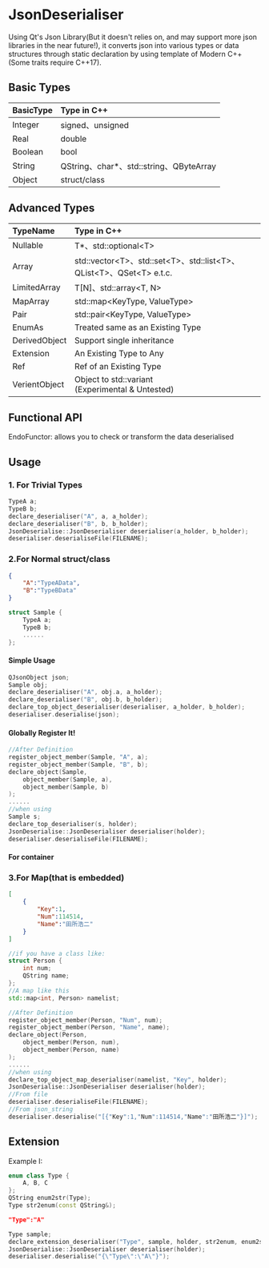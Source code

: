# JsonDeserialiser

Using Qt's Json Library(But it doesn't relies on, and may support more json libraries in the near future!), it converts json into various types or data structures through static declaration by using template of Modern C++(Some traits require C++17).

## Basic Types

|BasicType|Type in C++|
|:-|:-|
|Integer|signed、unsigned|
|Real|double|
|Boolean|bool|
|String|QString、char*、std::string、QByteArray|
|Object|struct/class|

## Advanced Types

|TypeName|Type in C++|
|:-|:-|
|Nullable|T*、std::optional\<T>|
|Array|std::vector\<T>、std::set\<T>、std::list\<T>、QList\<T>、QSet\<T> e.t.c.|
|LimitedArray|T[N]、std::array\<T, N>|
|MapArray|std::map\<KeyType, ValueType>|
|Pair|std::pair\<KeyType, ValueType>|
|EnumAs|Treated same as an Existing Type|
|DerivedObject|Support single inheritance|
|Extension|An Existing Type to Any|
|Ref|Ref of an Existing Type|
|VerientObject|Object to std::variant<br>(Experimental & Untested)|

## Functional API

EndoFunctor: allows you to check or transform the data deserialised

## Usage

### 1. For Trivial Types

```c++
TypeA a;
TypeB b;
declare_deserialiser("A", a, a_holder);
declare_deserialiser("B", b, b_holder);
JsonDeserialise::JsonDeserialiser deserialiser(a_holder, b_holder);
deserialiser.deserialiseFile(FILENAME);
```

### 2.For Normal struct/class

```json
{
    "A":"TypeAData",
    "B":"TypeBData"
}
```

```c++
struct Sample {
    TypeA a;
    TypeB b;
    ......
};
```

#### Simple Usage

```c++
QJsonObject json;
Sample obj;
declare_deserialiser("A", obj.a, a_holder);
declare_deserialiser("B", obj.b, b_holder);
declare_top_object_deserialiser(deserialiser, a_holder, b_holder);
deserialiser.deserialise(json);
```

#### Globally Register It!

```c++
//After Definition
register_object_member(Sample, "A", a);
register_object_member(Sample, "B", b);
declare_object(Sample,
    object_member(Sample, a),
    object_member(Sample, b)
);
......
//when using
Sample s;
declare_top_deserialiser(s, holder);
JsonDeserialise::JsonDeserialiser deserialiser(holder);
deserialiser.deserialiseFile(FILENAME);
```

#### For container

### 3.For Map(that is embedded)

```json
[
    {
        "Key":1,
        "Num":114514,
        "Name":"田所浩二"
    }
]
```

```c++
//if you have a class like:
struct Person {
    int num;
    QString name;
};
//A map like this
std::map<int, Person> namelist;
```

```c++
//After Definition
register_object_member(Person, "Num", num);
register_object_member(Person, "Name", name);
declare_object(Person,
    object_member(Person, num),
    object_member(Person, name)
);
......
//when using
declare_top_object_map_deserialiser(namelist, "Key", holder);
JsonDeserialise::JsonDeserialiser deserialiser(holder);
//From file
deserialiser.deserialiseFile(FILENAME);
//From json_string
deserialiser.deserialise("[{"Key":1,"Num":114514,"Name":"田所浩二"}]");
```

## Extension

Example I:

```c++
enum class Type {
    A, B, C
};
QString enum2str(Type);
Type str2enum(const QString&);
```

```json
"Type":"A"
```

```c++
Type sample;
declare_extension_deserialiser("Type", sample, holder, str2enum, enum2str);
JsonDeserialise::JsonDeserialiser deserialiser(holder);
deserialiser.deserialise("{\"Type\":\"A\"}");
```
